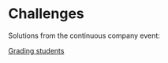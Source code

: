 # Challenges

Solutions from the continuous company event:

[Grading students](https://www.hackerrank.com/challenges/grading/problem)
